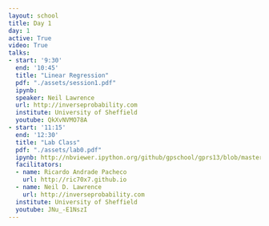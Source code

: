 ```yaml
---
layout: school
title: Day 1
day: 1
active: True
video: True
talks:
- start: '9:30'
  end: '10:45'
  title: "Linear Regression"
  pdf: "./assets/session1.pdf"
  ipynb: 
  speaker: Neil Lawrence
  url: http://inverseprobability.com
  institute: University of Sheffield
  youtube: QkXvNVMO78A
- start: '11:15'
  end: '12:30'
  title: "Lab Class"
  pdf: "./assets/lab0.pdf"
  ipynb: http://nbviewer.ipython.org/github/gpschool/gprs13/blob/master/lab0_gprs13.ipynb
  facilitators:
  - name: Ricardo Andrade Pacheco
    url: http://ric70x7.github.io
  - name: Neil D. Lawrence
    url: http://inverseprobability.com
  institute: University of Sheffield
  youtube: JNu_-E1NszI
---
```

